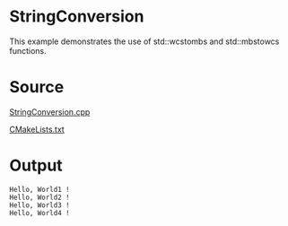 # StringConversion

This example demonstrates the use of std::wcstombs and std::mbstowcs functions.

# Source

[StringConversion.cpp](./StringConversion.cpp)

[CMakeLists.txt](./CMakeLists.txt)

# Output

```
Hello, World1 !
Hello, World2 !
Hello, World3 !
Hello, World4 !

